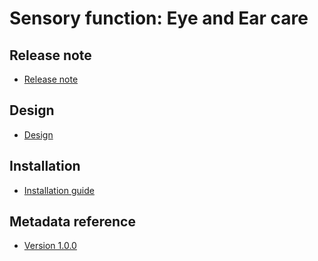 # Sensory function: Eye and Ear care

## Release note 

- [Release note](#sf-release-note)

## Design

- [Design](#sf-design)

## Installation

- [Installation guide](#sf-installation)

## Metadata reference

- [Version 1.0.0](https://packages.dhis2.org/en/SF/1.0.0/DHIS2.39/SF_COMPLETE_1.0.0_DHIS2.39.xlsx)
